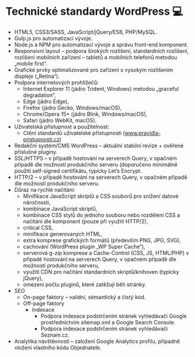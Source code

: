 # Technické standardy WordPress 💻

- HTML5, CSS3/SASS, JavaScript/jQuery/ES6, PHP/MySQL.
- Gulp.js pro automatizaci vývoje.
- Node.js a NPM pro automatizaci vývoje a správu front-end komponent.
- Responsivní layout – podpora širokých rozlišení, standardních rozlišení, rozlišení mobilních zařízení – tabletů a mobilních telefonů metodou „mobile first“.
- Grafické prvky optimalizované pro zařízení s vysokým rozlišením displeje („Retina“).
- Podpora internetových prohlížečů:
	- Internet Explorer 11 (jádro Trident, Windows) metodou „graceful degradation“,
	- Edge (jádro Edge),
	- Firefox (jádro Gecko, Windows/macOS),
	- Chrome/Opera 15+ (jádro Blink, Windows/macOS),
	- Safari (jádro WebKit, macOS).
- Uživatelská přístupnost a použitelnost:
	- Ctění standardů uživatelské přístupnosti (www.pravidla-pristupnosti.cz) 
- Redakční systém/CMS WordPress – aktuální stabilní revize + ověřené příslušné pluginy.
- SSL/HTTPS – v případě hostování na serverech Query, v opačném případě dle možností produkčního serveru (doporučeno minimálně použití self-signed certifikátu, typicky Let’s Encrypt.
- HTTP/2 – v případě hostování na serverech Query, v opačném případě dle možností produkčního serveru.
- Důraz na rychlé načítání:
	- Minifikace JavaScript skriptů a CSS souborů pro snížení datové náročnosti,
	- kombinace JavaScript skriptů,
	- kombinace CSS stylů do jednoho souboru nebo rozdělení CSS a načítání dle komponent (pouze při využití HTTP/2),
    - critical CSS,
    - minifikace generovaných HTML,
	- extra komprese grafických formátů (především PNG, JPG, SVG),
	- cachování (WordPress plugin „WP Super Cache“),
	- serverová g-zip komprese a Cache-Control (CSS, JS, HTML/PHP) v případě hostování na serverech Query, v opačném případě dle možností produkčního serveru,
	- využití CDN pro načítání standardních skriptů/knihoven (typicky jQuery),
	- omezení počtu pluginů, které zatěžují běh stránky.
- SEO
	- On-page faktory – validní, sémantický a čistý kód.
	- Off-page faktory
		- Indexace
			- Podpora indexace podstrčením stránek vyhledávači Google prostřednictvím sitemap.xml a Google Search Console.
			- Podpora indexace podstrčením stránek vyhledávači Seznam.cz.
- Analytika návštěvnosti – založení Google Analytics profilu, případně vložení vlastního kódu Objednatele.
